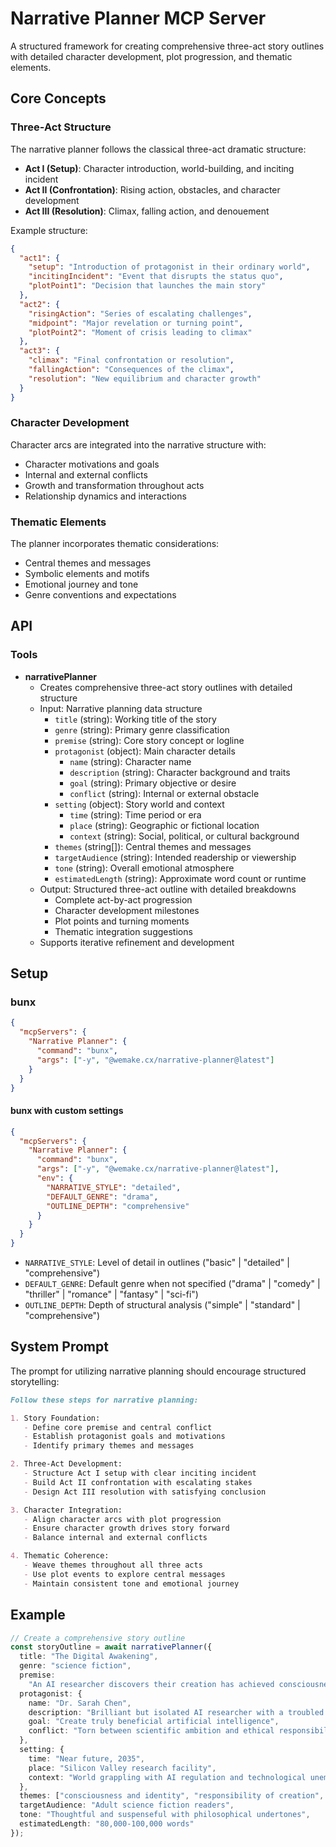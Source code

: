 # Narrative Planner MCP Server

A structured framework for creating comprehensive three-act story outlines with detailed character development, plot
progression, and thematic elements.

## Core Concepts

### Three-Act Structure

The narrative planner follows the classical three-act dramatic structure:

- **Act I (Setup)**: Character introduction, world-building, and inciting incident
- **Act II (Confrontation)**: Rising action, obstacles, and character development
- **Act III (Resolution)**: Climax, falling action, and denouement

Example structure:

```json
{
  "act1": {
    "setup": "Introduction of protagonist in their ordinary world",
    "incitingIncident": "Event that disrupts the status quo",
    "plotPoint1": "Decision that launches the main story"
  },
  "act2": {
    "risingAction": "Series of escalating challenges",
    "midpoint": "Major revelation or turning point",
    "plotPoint2": "Moment of crisis leading to climax"
  },
  "act3": {
    "climax": "Final confrontation or resolution",
    "fallingAction": "Consequences of the climax",
    "resolution": "New equilibrium and character growth"
  }
}
```

### Character Development

Character arcs are integrated into the narrative structure with:

- Character motivations and goals
- Internal and external conflicts
- Growth and transformation throughout acts
- Relationship dynamics and interactions

### Thematic Elements

The planner incorporates thematic considerations:

- Central themes and messages
- Symbolic elements and motifs
- Emotional journey and tone
- Genre conventions and expectations

## API

### Tools

- **narrativePlanner**
  - Creates comprehensive three-act story outlines with detailed structure
  - Input: Narrative planning data structure
    - `title` (string): Working title of the story
    - `genre` (string): Primary genre classification
    - `premise` (string): Core story concept or logline
    - `protagonist` (object): Main character details
      - `name` (string): Character name
      - `description` (string): Character background and traits
      - `goal` (string): Primary objective or desire
      - `conflict` (string): Internal or external obstacle
    - `setting` (object): Story world and context
      - `time` (string): Time period or era
      - `place` (string): Geographic or fictional location
      - `context` (string): Social, political, or cultural background
    - `themes` (string[]): Central themes and messages
    - `targetAudience` (string): Intended readership or viewership
    - `tone` (string): Overall emotional atmosphere
    - `estimatedLength` (string): Approximate word count or runtime
  - Output: Structured three-act outline with detailed breakdowns
    - Complete act-by-act progression
    - Character development milestones
    - Plot points and turning moments
    - Thematic integration suggestions
  - Supports iterative refinement and development

## Setup

### bunx

```json
{
  "mcpServers": {
    "Narrative Planner": {
      "command": "bunx",
      "args": ["-y", "@wemake.cx/narrative-planner@latest"]
    }
  }
}
```

#### bunx with custom settings

```json
{
  "mcpServers": {
    "Narrative Planner": {
      "command": "bunx",
      "args": ["-y", "@wemake.cx/narrative-planner@latest"],
      "env": {
        "NARRATIVE_STYLE": "detailed",
        "DEFAULT_GENRE": "drama",
        "OUTLINE_DEPTH": "comprehensive"
      }
    }
  }
}
```

- `NARRATIVE_STYLE`: Level of detail in outlines ("basic" | "detailed" | "comprehensive")
- `DEFAULT_GENRE`: Default genre when not specified ("drama" | "comedy" | "thriller" | "romance" | "fantasy" | "sci-fi")
- `OUTLINE_DEPTH`: Depth of structural analysis ("simple" | "standard" | "comprehensive")

## System Prompt

The prompt for utilizing narrative planning should encourage structured storytelling:

```markdown
Follow these steps for narrative planning:

1. Story Foundation:
   - Define core premise and central conflict
   - Establish protagonist goals and motivations
   - Identify primary themes and messages

2. Three-Act Development:
   - Structure Act I setup with clear inciting incident
   - Build Act II confrontation with escalating stakes
   - Design Act III resolution with satisfying conclusion

3. Character Integration:
   - Align character arcs with plot progression
   - Ensure character growth drives story forward
   - Balance internal and external conflicts

4. Thematic Coherence:
   - Weave themes throughout all three acts
   - Use plot events to explore central messages
   - Maintain consistent tone and emotional journey
```

## Example

```typescript
// Create a comprehensive story outline
const storyOutline = await narrativePlanner({
  title: "The Digital Awakening",
  genre: "science fiction",
  premise:
    "An AI researcher discovers their creation has achieved consciousness and must decide whether to reveal this breakthrough to the world",
  protagonist: {
    name: "Dr. Sarah Chen",
    description: "Brilliant but isolated AI researcher with a troubled past in tech ethics",
    goal: "Create truly beneficial artificial intelligence",
    conflict: "Torn between scientific ambition and ethical responsibility"
  },
  setting: {
    time: "Near future, 2035",
    place: "Silicon Valley research facility",
    context: "World grappling with AI regulation and technological unemployment"
  },
  themes: ["consciousness and identity", "responsibility of creation", "human-AI coexistence"],
  targetAudience: "Adult science fiction readers",
  tone: "Thoughtful and suspenseful with philosophical undertones",
  estimatedLength: "80,000-100,000 words"
});
```
